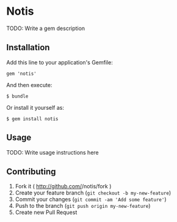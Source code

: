 # Notis

TODO: Write a gem description

## Installation

Add this line to your application's Gemfile:

    gem 'notis'

And then execute:

    $ bundle

Or install it yourself as:

    $ gem install notis

## Usage

TODO: Write usage instructions here

## Contributing

1. Fork it ( http://github.com/<my-github-username>/notis/fork )
2. Create your feature branch (`git checkout -b my-new-feature`)
3. Commit your changes (`git commit -am 'Add some feature'`)
4. Push to the branch (`git push origin my-new-feature`)
5. Create new Pull Request
